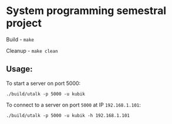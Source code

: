 # System programming semestral project

Build - `make`

Cleanup - `make clean`

## Usage:

To start a server on port 5000:

```
./build/utalk -p 5000 -u kubik
```

To connect to a server on port `5000` at IP `192.168.1.101`:

```
./build/utalk -p 5000 -u kubik -h 192.168.1.101
```
